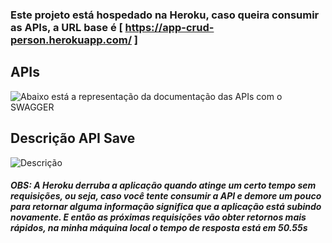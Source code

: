 ### Este projeto está hospedado na Heroku, caso queira consumir as APIs, a URL base é [ https://app-crud-person.herokuapp.com/ ]
## APIs
![Abaixo está a representação da documentação das APIs com o SWAGGER](https://github.com/muriloalvesdev/CreateReadUpdate/blob/master/src/main/resources/img-swagger/swagger.png)

## Descrição API Save
![Descrição](https://github.com/muriloalvesdev/CreateReadUpdate/blob/master/src/main/resources/img-swagger/swagger-api-save.png)


##### OBS: A Heroku derruba a aplicação quando atinge um certo tempo sem requisições, ou seja, caso você tente consumir a API e demore um pouco para retornar alguma informação significa que a aplicação está subindo novamente. E então as próximas requisições vão obter retornos mais rápidos, na minha máquina local o tempo de resposta está em 50.55s
